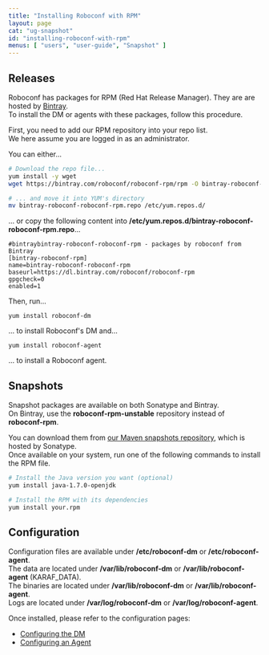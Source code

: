```yaml
---
title: "Installing Roboconf with RPM"
layout: page
cat: "ug-snapshot"
id: "installing-roboconf-with-rpm"
menus: [ "users", "user-guide", "Snapshot" ]
---
```


## Releases

Roboconf has packages for RPM (Red Hat Release Manager). They are are hosted by [Bintray](https://bintray.com/roboconf/roboconf-rpm).  
To install the DM or agents with these packages, follow this procedure.

First, you need to add our RPM repository into your repo list.  
We here assume you are logged in as an administrator.

You can either...

```bash
# Download the repo file...
yum install -y wget
wget https://bintray.com/roboconf/roboconf-rpm/rpm -O bintray-roboconf-roboconf-rpm.repo

# ... and move it into YUM's directory
mv bintray-roboconf-roboconf-rpm.repo /etc/yum.repos.d/
```

... or copy the following content into **/etc/yum.repos.d/bintray-roboconf-roboconf-rpm.repo**...

```properties
#bintraybintray-roboconf-roboconf-rpm - packages by roboconf from Bintray
[bintray-roboconf-rpm]
name=bintray-roboconf-roboconf-rpm
baseurl=https://dl.bintray.com/roboconf/roboconf-rpm
gpgcheck=0
enabled=1
```

Then, run...

```
yum install roboconf-dm
```

... to install Roboconf's DM and...

```
yum install roboconf-agent
```

... to install a Roboconf agent.


## Snapshots

Snapshot packages are available on both Sonatype and Bintray.  
On Bintray, use the **roboconf-rpm-unstable** repository instead of **roboconf-rpm**.
 
You can download them from 
[our Maven snapshots repository](https://oss.sonatype.org/content/repositories/snapshots/net/roboconf/),
which is hosted by Sonatype.  
Once available on your system, run one of the following commands to install the RPM file.

```bash
# Install the Java version you want (optional)
yum install java-1.7.0-openjdk

# Install the RPM with its dependencies
yum install your.rpm
```


## Configuration

Configuration files are available under **/etc/roboconf-dm** or **/etc/roboconf-agent**.  
The data are located under **/var/lib/roboconf-dm** or **/var/lib/roboconf-agent** (KARAF\_DATA).  
The binaries are located under **/var/lib/roboconf-dm** or **/var/lib/roboconf-agent**.  
Logs are located under **/var/log/roboconf-dm** or **/var/log/roboconf-agent**.

Once installed, please refer to the configuration pages:

* [Configuring the DM](configuring-the-deployment-manager.html)
* [Configuring an Agent](configuring-an-agent.html)
